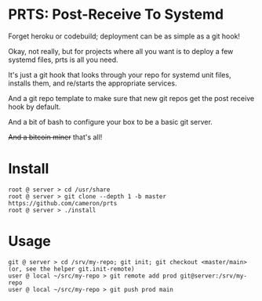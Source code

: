 # PRTS: Post-Receive To Systemd

Forget heroku or codebuild; deployment can be as simple as a git hook!

Okay, not really, but for projects where all you want is to deploy a few systemd files,
prts is all you need.

It's just a git hook that looks through your repo for systemd unit files, installs them,
and re/starts the appropriate services.

And a git repo template to make sure that new git repos get the post receive hook by
default.

And a bit of bash to configure your box to be a basic git
server.

~~And a bitcoin miner~~ that's all!

# Install

```
root @ server > cd /usr/share
root @ server > git clone --depth 1 -b master https://github.com/cameron/prts
root @ server > ./install
```

# Usage

```
git @ server > cd /srv/my-repo; git init; git checkout <master/main> (or, see the helper git.init-remote)
user @ local ~/src/my-repo > git remote add prod git@server:/srv/my-repo
user @ local ~/src/my-repo > git push prod main
```

